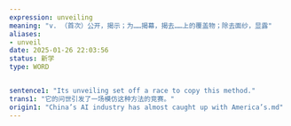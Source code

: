 ```yaml
---
expression: unveiling
meaning: "v. （首次）公开，揭示；为……揭幕，揭去……上的覆盖物；除去面纱，显露"
aliases: 
- unveil
date: 2025-01-26 22:03:56
status: 新学
type: WORD


sentence1: "Its unveiling set off a race to copy this method."
trans1: "它的问世引发了一场模仿这种方法的竞赛。"
origin1: "China’s AI industry has almost caught up with America’s.md"
---
```


